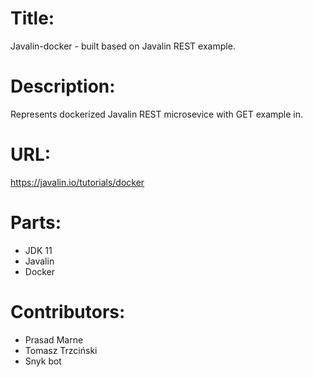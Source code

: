 # Title:
Javalin-docker - built based on Javalin REST example.

# Description:
Represents dockerized Javalin REST microsevice with GET example in.

# URL:
https://javalin.io/tutorials/docker

# Parts:
- JDK 11
- Javalin
- Docker

# Contributors:
- Prasad Marne
- Tomasz Trzciński
- Snyk bot
